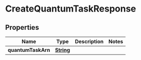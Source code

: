 

# CreateQuantumTaskResponse


## Properties

| Name | Type | Description | Notes |
|------------ | ------------- | ------------- | -------------|
|**quantumTaskArn** | [**String**](String.md) |  |  |



